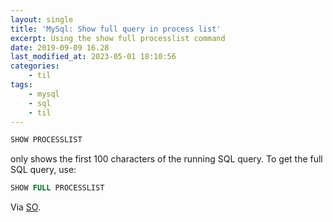 ```yaml
---
layout: single
title: 'MySql: Show full query in process list'
excerpt: Using the show full processlist command
date: 2019-09-09 16.28
last_modified_at: 2023-05-01 18:10:56
categories:
    - til
tags:
    - mysql
    - sql
    - til
---
```


```sql
SHOW PROCESSLIST
```

only shows the first 100 characters of the running SQL query. To get the full SQL query, use:

```sql
SHOW FULL PROCESSLIST
```

Via [SO](https://stackoverflow.com/a/3638697/1257318).
